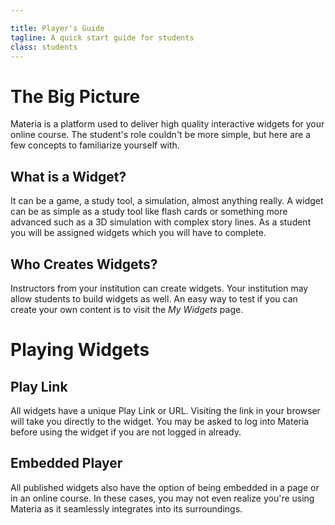 ```yaml
---

title: Player's Guide
tagline: A quick start guide for students
class: students
---
```



# The Big Picture #

Materia is a platform used to deliver high quality interactive widgets for your online course. The student's role couldn't be more simple, but here are a few concepts to familiarize yourself with.

## What is a Widget? ##

It can be a game, a study tool, a simulation, almost anything really. A widget can be as simple as a study tool like flash cards or something more advanced such as a 3D simulation with complex story lines.  As a student you will be assigned widgets which you will have to complete.

## Who Creates Widgets? ##

Instructors from your institution can create widgets.  Your institution may allow students to build widgets as well. An easy way to test if you can create your own content is to visit the *My Widgets* page.

# Playing Widgets #

## Play Link ##

All widgets have a unique Play Link or URL. Visiting the link in your browser will take you directly to the widget. You may be asked to log into Materia before using the widget if you are not logged in already.

## Embedded Player ##

All published widgets also have the option of being embedded in a page or in an online course. In these cases, you may not even realize you're using Materia as it seamlessly integrates into its surroundings.
